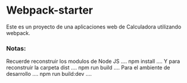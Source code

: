# Webpack-starter
Este es un proyecto de una aplicaciones web de Calculadora utilizando webpack.
### Notas:
Recuerde reconstruir los modulos de Node JS
....
npm install
....
Y para reconstruir la carpeta dist
....
npm run build
....
Para el ambiente de desarrollo
....
npm run build:dev
....